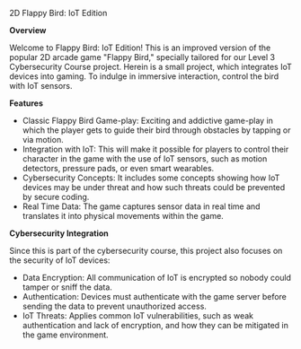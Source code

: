 2D Flappy Bird: IoT Edition

**Overview**

Welcome to Flappy Bird: IoT Edition! This is an improved version of the popular 2D arcade game "Flappy Bird," specially tailored for our Level 3 Cybersecurity Course project. Herein is a small project, which integrates IoT devices into gaming. To indulge in immersive interaction, control the bird with IoT sensors.

**Features**

- Classic Flappy Bird Game-play: Exciting and addictive game-play in which the player gets to guide their bird through obstacles by tapping or via motion. 
- Integration with IoT: This will make it possible for players to control their character in the game with the use of IoT sensors, such as motion detectors, pressure pads, or even smart wearables.
- Cybersecurity Concepts: It includes some concepts showing how IoT devices may be under threat and how such threats could be prevented by secure coding.
- Real Time Data: The game captures sensor data in real time and translates it into physical movements within the game.

**Cybersecurity Integration**

Since this is part of the cybersecurity course, this project also focuses on the security of IoT devices:

- Data Encryption: All communication of IoT is encrypted so nobody could tamper or sniff the data.
- Authentication: Devices must authenticate with the game server before sending the data to prevent unauthorized access.
- IoT Threats: Applies common IoT vulnerabilities, such as weak authentication and lack of encryption, and how they can be mitigated in the game environment.
